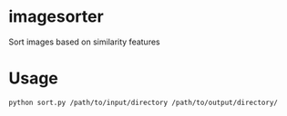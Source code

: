 # imagesorter
Sort images based on similarity features

# Usage

```bash
python sort.py /path/to/input/directory /path/to/output/directory/
```

